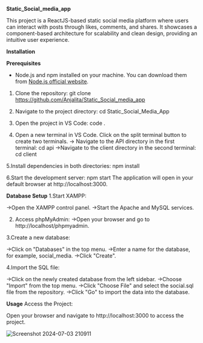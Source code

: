 **Static_Social_media_app**

 This project is a ReactJS-based static social media platform where users can interact with posts through likes, comments, and shares. It showcases a component-based architecture for scalability and clean design, providing an intuitive user experience.

**Installation**

**Prerequisites**

- Node.js and npm installed on your machine. You can download them from [Node.js official website](https://nodejs.org/).

1. Clone the repository:
   git clone https://github.com/Anjalita/Static_Social_media_app

2. Navigate to the project directory:
   cd Static_Social_Media_App

3. Open the project in VS Code:
   code .

4. Open a new terminal in VS Code.
   Click on the split terminal button to create two terminals.
    -> Navigate to the API directory in the first terminal:
       cd api
   ->Navigate to the client directory in the second terminal:
       cd client

5.Install dependencies in both directories:
   npm install

6.Start the development server:
  npm start
  The application will open in your default browser at http://localhost:3000.


**Database Setup**
 1.Start XAMPP:

  ->Open the XAMPP control panel.
  ->Start the Apache and MySQL services.

 2. Access phpMyAdmin:
   ->Open your browser and go to http://localhost/phpmyadmin.

 3.Create a new database:

   ->Click on "Databases" in the top menu.
   ->Enter a name for the database, for example, social_media.
   ->Click "Create".

 4.Import the SQL file:

  ->Click on the newly created database from the left sidebar.
  ->Choose "Import" from the top menu.
  ->Click "Choose File" and select the social.sql file from the repository.
  ->Click "Go" to import the data into the database.

**Usage**
Access the Project:

Open your browser and navigate to http://localhost:3000 to access the project.



![Screenshot 2024-07-03 210911](https://github.com/Anjalita/Static_Social_media_app/assets/96990535/fa1303f1-007f-41ff-90b7-e8d9e9b72f58)
